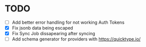 # TODO 

- [ ] Add better error handling for not working Auth Tokens
- [X] Fix jsonb data being escaped
- [X] Fix Sync Job dissapearing after syncing
- [ ] Add schema generator for providers with https://quicktype.io/